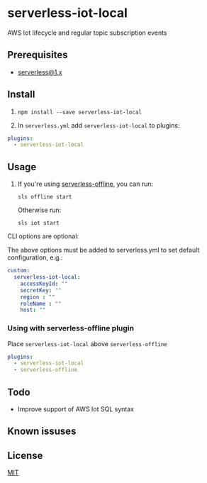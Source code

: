 # serverless-iot-local

AWS Iot lifecycle and regular topic subscription events

## Prerequisites

* serverless@1.x

## Install

1. `npm install --save serverless-iot-local`

2. In `serverless.yml` add `serverless-iot-local` to plugins:

```yaml
plugins:
  - serverless-iot-local
```

## Usage

1. If you're using [serverless-offline](https://github.com/dherault/serverless-offline), you can run:

   `sls offline start`

   Otherwise run:

   `sls iot start`

CLI options are optional:

The above options must be added to serverless.yml to set default configuration, e.g.:

```yml
custom:
  serverless-iot-local:
    accessKeyId: ""
    secretKey: ""
    region : ""
    roleName : ""
    host: ""
```

### Using with serverless-offline plugin

Place `serverless-iot-local` above `serverless-offline`

```yaml
plugins:
  - serverless-iot-local
  - serverless-offline
```

## Todo

* Improve support of AWS Iot SQL syntax

## Known issuses

## License

[MIT](LICENSE)

